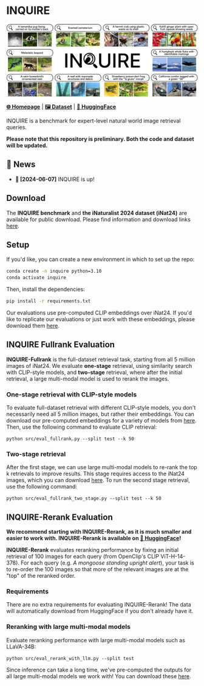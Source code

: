 # INQUIRE

![INQUIRE teaser figure](assets/teaser.jpg)

[**🌐 Homepage**](https://inquire-benchmark.github.io/) | [**🖼️ Dataset**](https://github.com/inquire-benchmark/INQUIRE/tree/main/data/) | [**🤗 HuggingFace**](https://huggingface.co/datasets/evendrow/INQUIRE-Rerank)

INQUIRE is a benchmark for expert-level natural world image retrieval queries.

**Please note that this repository is preliminary. Both the code and dataset will be updated.**


## 🔔 News
- **🚀 [2024-06-07]** INQUIRE is up! 

## Download

The **INQUIRE benchmark** and **the iNaturalist 2024 dataset (iNat24)** are available for public download. Please find information and download links [here](data/README.md).

## Setup

If you'd like, you can create a new environment in which to set up the repo:
```bash
conda create -n inquire python=3.10
conda activate inquire
```

Then, install the dependencies:
```bash
pip install -r requirements.txt
```

Our evaluations use pre-computed CLIP embeddings over iNat24. If you'd like to replicate our evaluations or just work with these embeddings, please download them [here](data/README.md). 

## INQUIRE Fullrank Evaluation

**INQUIRE-Fullrank** is the full-dataset retrieval task, starting from all 5 million images of iNat24. We evaluate **one-stage** retrieval, using similarity search with CLIP-style models, and **two-stage** retrieval, where after the initial retrieval, a large multi-modal model is used to rerank the images.

### One-stage retrieval with CLIP-style models

To evaluate full-dataset retrieval with different CLIP-style models, you don't necessarily need all 5 million images, but rather their embeddings. You can download our pre-computed embeddings for a variety of models from [here](data/README.md). Then, use the following command to evaluate CLIP retrieval:

```
python src/eval_fullrank.py --split test --k 50
```

### Two-stage retrieval

After the first stage, we can use large multi-modal models to re-rank the top k retrievals to improve results. This stage requires access to the iNat24 images, which you can download [here](data/README.md). To run the second stage retrieval, use the following command:

```
python src/eval_fullrank_two_stage.py --split test --k 50
```


## INQUIRE-Rerank Evaluation

**We recommend starting with INQUIRE-Rerank, as it is much smaller and easier to work with. INQUIRE-Rerank is available on [🤗 HuggingFace](https://huggingface.co/datasets/evendrow/INQUIRE-Rerank)!**

**INQUIRE-Rerank** evaluates reranking performance by fixing an initial retrieval of 100 images for each query (from OpenClip's CLIP ViT-H-14-378). For each query (e.g. _A mongoose standing upright alert_), your task is to re-order the 100 images so that more of the relevant images are at the "top" of the reranked order. 

### Requirements

There are no extra requirements for evaluating INQUIRE-Rerank! The data will automatically download from HuggingFace if you don't already have it. 

### Reranking with large multi-modal models

Evaluate reranking performance with large multi-modal models such as LLaVA-34B:

```
python src/eval_rerank_with_llm.py --split test
```

Since inference can take a long time, we've pre-computed the outputs for all large multi-modal models we work with! You can download these [here](cache/README.md).
